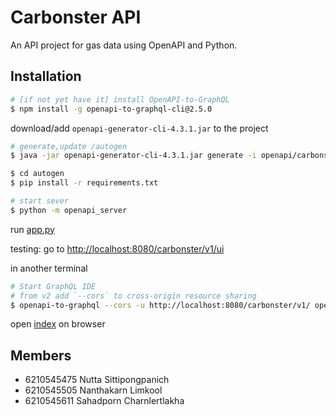 # Carbonster API

An API project for gas data using OpenAPI and Python.

## Installation

```bash
# [if not yet have it] install OpenAPI-to-GraphQL
$ npm install -g openapi-to-graphql-cli@2.5.0
```

download/add `openapi-generator-cli-4.3.1.jar` to the project

```bash
# generate,update /autogen
$ java -jar openapi-generator-cli-4.3.1.jar generate -i openapi/carbonster-api.yaml -o autogen -g python-flask

$ cd autogen
$ pip install -r requirements.txt

# start sever
$ python -m openapi_server
```

run [app.py](app.py)

testing: go to <http://localhost:8080/carbonster/v1/ui>

in another terminal

```bash
# Start GraphQL IDE
# from v2 add `--cors` to cross-origin resource sharing
$ openapi-to-graphql --cors -u http://localhost:8080/carbonster/v1/ openapi/carbonster-api.yaml
```

open [index](html/index.html) on browser

## Members

- 6210545475 Nutta Sittipongpanich
- 6210545505 Nanthakarn Limkool
- 6210545611 Sahadporn Charnlertlakha
